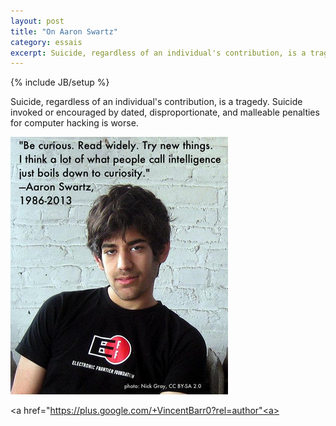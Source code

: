 ```yaml
---
layout: post
title: "On Aaron Swartz"
category: essais
excerpt: Suicide, regardless of an individual's contribution, is a tragedy.
---
```

{% include JB/setup %}

Suicide, regardless of an individual's contribution, is a tragedy. Suicide invoked or encouraged by dated, disproportionate, and malleable penalties for computer hacking is worse.

![Aaron Swartz](/assets/images/aaron-swartz.png)

<a href="https://plus.google.com/+VincentBarr0?rel=author"<a></a>